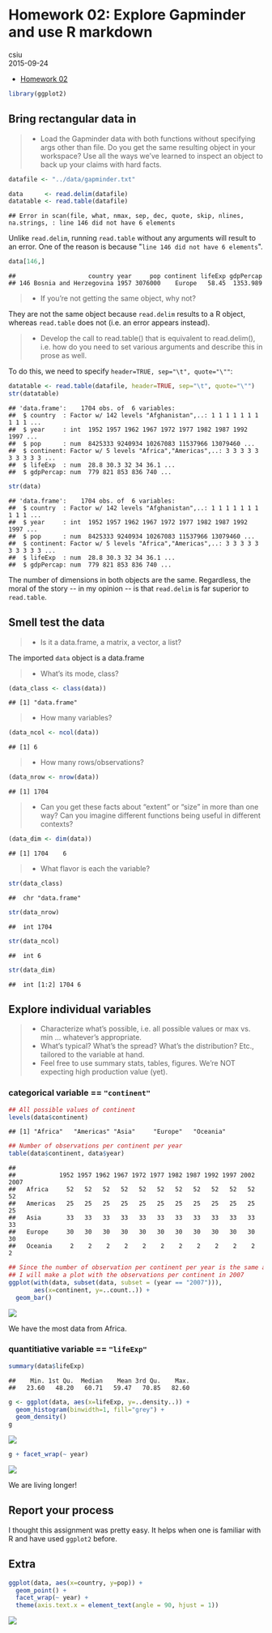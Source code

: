 # Homework 02: Explore Gapminder and use R markdown
csiu  
2015-09-24  

- [Homework 02](http://stat545-ubc.github.io/hw02_explore-gapminder-use-rmarkdown.html)


```r
library(ggplot2)
```


## Bring rectangular data in
> - Load the Gapminder data with both functions without specifying args other than file. Do you get the same resulting object in your workspace? Use all the ways we’ve learned to inspect an object to back up your claims with hard facts.


```r
datafile <- "../data/gapminder.txt"

data      <- read.delim(datafile)
datatable <- read.table(datafile)
```

```
## Error in scan(file, what, nmax, sep, dec, quote, skip, nlines, na.strings, : line 146 did not have 6 elements
```

Unlike `read.delim`, running `read.table` without any arguments will result to an error. One of the reason is because "`line 146 did not have 6 elements`".


```r
data[146,]
```

```
##                    country year     pop continent lifeExp gdpPercap
## 146 Bosnia and Herzegovina 1957 3076000    Europe   58.45  1353.989
```

> - If you’re not getting the same object, why not?

They are not the same object because `read.delim` results to a R object, whereas `read.table` does not (i.e. an error appears instead).

> - Develop the call to read.table() that is equivalent to read.delim(), i.e. how do you need to set various arguments and describe this in prose as well.

To do this, we need to specify `header=TRUE, sep="\t", quote="\""`:

```r
datatable <- read.table(datafile, header=TRUE, sep="\t", quote="\"")
str(datatable)
```

```
## 'data.frame':	1704 obs. of  6 variables:
##  $ country  : Factor w/ 142 levels "Afghanistan",..: 1 1 1 1 1 1 1 1 1 1 ...
##  $ year     : int  1952 1957 1962 1967 1972 1977 1982 1987 1992 1997 ...
##  $ pop      : num  8425333 9240934 10267083 11537966 13079460 ...
##  $ continent: Factor w/ 5 levels "Africa","Americas",..: 3 3 3 3 3 3 3 3 3 3 ...
##  $ lifeExp  : num  28.8 30.3 32 34 36.1 ...
##  $ gdpPercap: num  779 821 853 836 740 ...
```

```r
str(data)
```

```
## 'data.frame':	1704 obs. of  6 variables:
##  $ country  : Factor w/ 142 levels "Afghanistan",..: 1 1 1 1 1 1 1 1 1 1 ...
##  $ year     : int  1952 1957 1962 1967 1972 1977 1982 1987 1992 1997 ...
##  $ pop      : num  8425333 9240934 10267083 11537966 13079460 ...
##  $ continent: Factor w/ 5 levels "Africa","Americas",..: 3 3 3 3 3 3 3 3 3 3 ...
##  $ lifeExp  : num  28.8 30.3 32 34 36.1 ...
##  $ gdpPercap: num  779 821 853 836 740 ...
```
The number of dimensions in both objects are the same. Regardless, the moral of the story -- in my opinion -- is that `read.delim` is far superior to `read.table`.

## Smell test the data
> - Is it a data.frame, a matrix, a vector, a list?

The imported `data` object is a data.frame

> - What’s its mode, class?


```r
(data_class <- class(data))
```

```
## [1] "data.frame"
```

> - How many variables?


```r
(data_ncol <- ncol(data))
```

```
## [1] 6
```

> - How many rows/observations?


```r
(data_nrow <- nrow(data))
```

```
## [1] 1704
```

> - Can you get these facts about “extent” or “size” in more than one way? Can you imagine different functions being useful in different contexts?


```r
(data_dim <- dim(data))
```

```
## [1] 1704    6
```

> - What flavor is each the variable?

```r
str(data_class)
```

```
##  chr "data.frame"
```

```r
str(data_nrow)
```

```
##  int 1704
```

```r
str(data_ncol)
```

```
##  int 6
```

```r
str(data_dim)
```

```
##  int [1:2] 1704 6
```

## Explore individual variables
> - Characterize what’s possible, i.e. all possible values or max vs. min … whatever’s appropriate.
> - What’s typical? What’s the spread? What’s the distribution? Etc., tailored to the variable at hand.
> - Feel free to use summary stats, tables, figures. We’re NOT expecting high production value (yet).

### categorical variable == `"continent"`

```r
## All possible values of continent
levels(data$continent)
```

```
## [1] "Africa"   "Americas" "Asia"     "Europe"   "Oceania"
```

```r
## Number of observations per continent per year
table(data$continent, data$year)
```

```
##           
##            1952 1957 1962 1967 1972 1977 1982 1987 1992 1997 2002 2007
##   Africa     52   52   52   52   52   52   52   52   52   52   52   52
##   Americas   25   25   25   25   25   25   25   25   25   25   25   25
##   Asia       33   33   33   33   33   33   33   33   33   33   33   33
##   Europe     30   30   30   30   30   30   30   30   30   30   30   30
##   Oceania     2    2    2    2    2    2    2    2    2    2    2    2
```

```r
## Since the number of observation per continent per year is the same across years,
## I will make a plot with the observations per continent in 2007
ggplot(with(data, subset(data, subset = (year == "2007"))),
       aes(x=continent, y=..count..)) +
  geom_bar()
```

![](figure/hw02-unnamed-chunk-10-1.png) 

We have the most data from Africa.

### quantitiative variable == `"lifeExp"`

```r
summary(data$lifeExp)
```

```
##    Min. 1st Qu.  Median    Mean 3rd Qu.    Max. 
##   23.60   48.20   60.71   59.47   70.85   82.60
```

```r
g <- ggplot(data, aes(x=lifeExp, y=..density..)) +
  geom_histogram(binwidth=1, fill="grey") +
  geom_density()
g
```

![](figure/hw02-unnamed-chunk-11-1.png) 

```r
g + facet_wrap(~ year)
```

![](figure/hw02-unnamed-chunk-11-2.png) 

We are living longer!

## Report your process
I thought this assignment was pretty easy. It helps when one is familiar with R and have used `ggplot2` before.

## Extra

```r
ggplot(data, aes(x=country, y=pop)) +
  geom_point() +
  facet_wrap(~ year) +
  theme(axis.text.x = element_text(angle = 90, hjust = 1))
```

![](figure/hw02-unnamed-chunk-12-1.png) 

